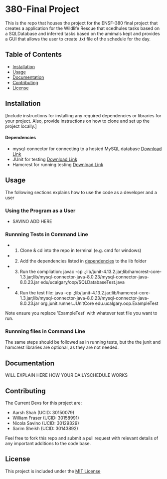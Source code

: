 # 380-Final Project

This is the repo that houses the project for the ENSF-380 final project that creates a application for the
Wildlife Rescue that scedhules tasks based on a SQLDatabase and inferred tasks based on the amimals kept
and provides a GUI that allows the user to create .txt file of the schedule for the day.

## Table of Contents

- [Installation](#installation)
- [Usage](#Usage)
- [Documentation](#Documentation)
- [Contributing](#Contributing)
- [License](#License)

## Installation

[Include instructions for installing any required dependencies or libraries for your project. Also, provide instructions on how to clone and set up the project locally.]

#### Dependencies

- mysql-connector for connecting to a hosted MySQL database [Download Link](http://www.java2s.com/Code/Jar/m/Downloadmysqlconnectorjar.htm)
- JUnit for testing [Download Link](https://sourceforge.net/projects/junit/files/junit/4.10/)
- Hamcrest for running testing [Download Link](https://mvnrepository.com/artifact/org.hamcrest/hamcrest-core/1.3)

## Usage

The following sections explains how to use the code as a developer and a user

### Using the Program as a User

- SAVINO ADD HERE

### Runnning Tests in Command Line

- 1. Clone & cd into the repo in terminal (e.g. cmd for windows)
- 2. Add the dependencies listed in [dependencies](#Dependencies) to the lib folder
- 3. Run the compliation: javac -cp .;lib/junit-4.13.2.jar;lib/hamcrest-core-1.3.jar;lib/mysql-connector-java-8.0.23/mysql-connector-java-8.0.23.jar edu/ucalgary/oop/SQLDatabaseTest.java
- 4. Run the test file: java -cp .;lib/junit-4.13.2.jar;lib/hamcrest-core-1.3.jar;lib/mysql-connector-java-8.0.23/mysql-connector-java-8.0.23.jar org.junit.runner.JUnitCore edu.ucalgary.oop.ExampleTest

Note ensure you replace 'ExampleTest' with whatever test file you want to run.

### Runnning files in Command Line

The same steps should be followed as in running tests, but the the junit and hamcrest libraries are optional, as they are not needed.

## Documentation

WILL EXPLAIN HERE HOW YOUR DAILYSCHEDULE WORKS

## Contributing

The Current Devs for this project are:

- Aarsh Shah (UCID: 30150079)
- William Fraser (UCID: 30158991)
- Nicola Savino (UCID: 30129329)
- Sarim Sheikh (UCID: 30143892)

Feel free to fork this repo and submit a pull request with relevant details of any important additions to the code base.

## License

This project is included under the [MIT License](LICENSE)
